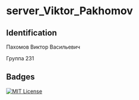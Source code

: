 # server_Viktor_Pakhomov

## Identification

Пахомов Виктор Васильевич

Группа 231
## Badges

[![MIT License](https://img.shields.io/badge/License-MIT-green.svg)](https://choosealicense.com/licenses/mit/)

